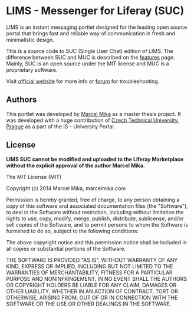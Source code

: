 # LIMS - Messenger for Liferay (SUC)

LIMS is an instant messaging portlet designed for the leading open source portal that 
brings fast and reliable way of communication in fresh and minimalistic design.

This is a source code to SUC (Single User Chat) edition of LIMS. The difference between SUC and MUC is 
described on the [features](http://marcelmika.com/lims/features) page. Mainly, SUC is an open source under the MIT 
license and MUC is a proprietary software.

Visit [official website](http://marcelmika.com/lims/) for more info or
[forum](http://forum.marcelmika.com/) for troubleshooting.

## Authors

This portlet was developed by [Marcel Mika](http://marcelmika.com) as a master thesis project. It was developed with
a huge contribution of [Czech Technical University, Prague](http://fit.cvut.cz) as a part of the IS - University Portal. 


## License

**LIMS SUC cannot be modified and uploaded to the Liferay Marketplace without 
the explicit approval of the author Marcel Mika.**

The MIT License (MIT)

Copyright (c) 2014 Marcel Mika, marcelmika.com

Permission is hereby granted, free of charge, to any person obtaining a copy
of this software and associated documentation files (the "Software"), to deal
in the Software without restriction, including without limitation the rights
to use, copy, modify, merge, publish, distribute, sublicense, and/or sell
copies of the Software, and to permit persons to whom the Software is
furnished to do so, subject to the following conditions:

The above copyright notice and this permission notice shall be included in all
copies or substantial portions of the Software.

THE SOFTWARE IS PROVIDED "AS IS", WITHOUT WARRANTY OF ANY KIND, EXPRESS OR
IMPLIED, INCLUDING BUT NOT LIMITED TO THE WARRANTIES OF MERCHANTABILITY,
FITNESS FOR A PARTICULAR PURPOSE AND NONINFRINGEMENT. IN NO EVENT SHALL THE
AUTHORS OR COPYRIGHT HOLDERS BE LIABLE FOR ANY CLAIM, DAMAGES OR OTHER
LIABILITY, WHETHER IN AN ACTION OF CONTRACT, TORT OR OTHERWISE, ARISING FROM,
OUT OF OR IN CONNECTION WITH THE SOFTWARE OR THE USE OR OTHER DEALINGS IN THE
SOFTWARE.

